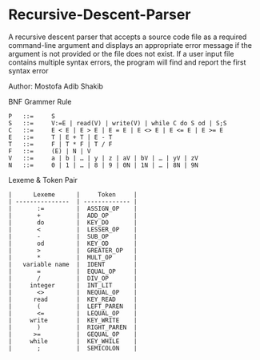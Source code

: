 # Recursive-Descent-Parser

A recursive descent parser that accepts a source code file as a required command-line argument and displays an appropriate error message if the argument is not provided or the file does not exist. If a user input file contains multiple syntax errors, the program will find and report the first syntax error

Author: Mostofa Adib Shakib

BNF Grammer Rule

    P   ::=     S
    S   ::=     V:=E | read(V) | write(V) | while C do S od | S;S
    C   ::=     E < E | E > E | E = E | E <> E | E <= E | E >= E
    E   ::=     T | E + T | E - T
    T   ::=     F | T * F | T / F
    F   ::=     (E) | N | V
    V   ::=     a | b | … | y | z | aV | bV | … | yV | zV
    N   ::=     0 | 1 | … | 8 | 9 | 0N | 1N | … | 8N | 9N


Lexeme & Token Pair


    |      Lexeme      |     Token     |
    | ---------------  | ------------- |
    |       :=         |  ASSIGN_OP    |
    |       +          |  ADD_OP       |
    |       do         |  KEY_DO       |
    |       <          |  LESSER_OP    |
    |       -          |  SUB_OP       |
    |       od         |  KEY_OD       |
    |       >          |  GREATER_OP   |
    |       *          |  MULT_OP      |
    |   variable name  |  IDENT        |
    |       =          |  EQUAL_OP     |
    |       /          |  DIV_OP       |
    |     integer      |  INT_LIT      |
    |       <>         |  NEQUAL_OP    |
    |      read        |  KEY_READ     |
    |       (          |  LEFT_PAREN   |
    |       <=         |  LEQUAL_OP    |
    |     write        |  KEY_WRITE    |
    |       )          |  RIGHT_PAREN  |
    |      >=          |  GEQUAL_OP    |
    |     while        |  KEY_WHILE    |
    |       ;          |  SEMICOLON    |
